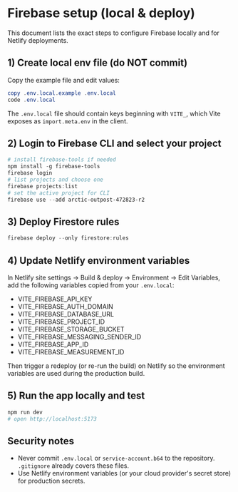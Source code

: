 # Firebase setup (local & deploy)

This document lists the exact steps to configure Firebase locally and for Netlify deployments.

## 1) Create local env file (do NOT commit)

Copy the example file and edit values:

```powershell
copy .env.local.example .env.local
code .env.local
```

The `.env.local` file should contain keys beginning with `VITE_`, which Vite exposes as `import.meta.env` in the client.

## 2) Login to Firebase CLI and select your project

```powershell
# install firebase-tools if needed
npm install -g firebase-tools
firebase login
# list projects and choose one
firebase projects:list
# set the active project for CLI
firebase use --add arctic-outpost-472823-r2
```

## 3) Deploy Firestore rules

```powershell
firebase deploy --only firestore:rules
```

## 4) Update Netlify environment variables

In Netlify site settings → Build & deploy → Environment → Edit Variables, add the following variables copied from your `.env.local`:

- VITE_FIREBASE_API_KEY
- VITE_FIREBASE_AUTH_DOMAIN
- VITE_FIREBASE_DATABASE_URL
- VITE_FIREBASE_PROJECT_ID
- VITE_FIREBASE_STORAGE_BUCKET
- VITE_FIREBASE_MESSAGING_SENDER_ID
- VITE_FIREBASE_APP_ID
- VITE_FIREBASE_MEASUREMENT_ID

Then trigger a redeploy (or re-run the build) on Netlify so the environment variables are used during the production build.

## 5) Run the app locally and test

```powershell
npm run dev
# open http://localhost:5173
```

## Security notes

- Never commit `.env.local` or `service-account.b64` to the repository. `.gitignore` already covers these files.
- Use Netlify environment variables (or your cloud provider's secret store) for production secrets.
